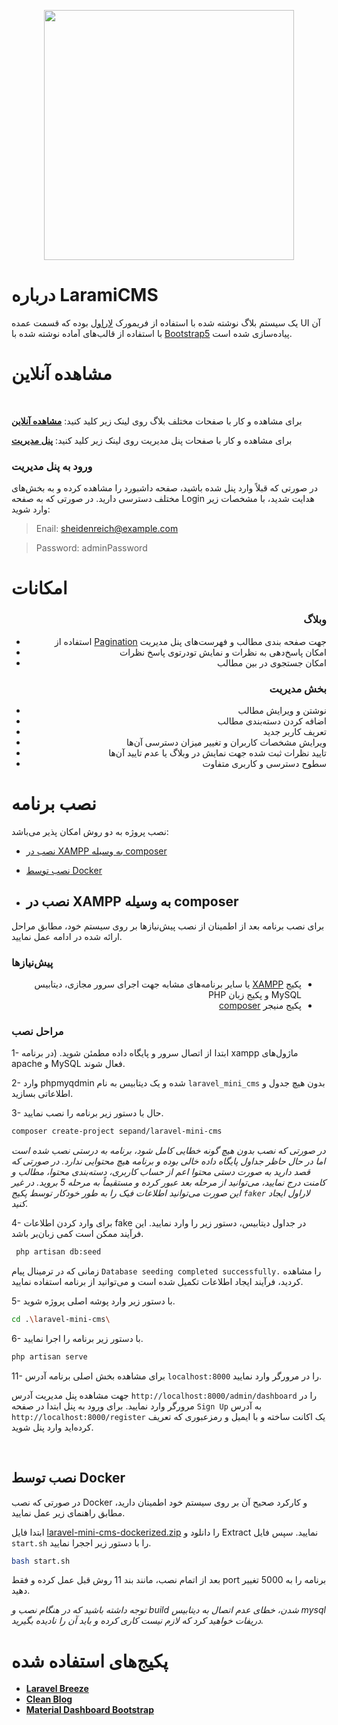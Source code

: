 <p align="center"><a href="https://larami.iran.liara.run/" target="_blank"><img src="https://raw.githubusercontent.com/laravel/art/master/logo-lockup/5%20SVG/2%20CMYK/1%20Full%20Color/laravel-logolockup-cmyk-red.svg" width="400"></a></p>



# درباره LaramiCMS

یک سیستم بلاگ نوشته شده با استفاده از فریمورک [لاراول](https://laravel.com/) بوده که قسمت عمده  UI آن با استفاده از قالب‌های آماده نوشته شده با [Bootstrap5](https://blog.getbootstrap.com/2021/05/05/bootstrap-5/) پیاده‌سازی شده است.


# مشاهده آنلاین

<br/>

برای مشاهده و کار با صفحات مختلف بلاگ روی لینک زیر کلید کنید:
 **[مشاهده آنلاین](https://larami.iran.liara.run/)**

برای مشاهده و کار با صفحات پنل مدیریت روی لینک زیر کلید کنید:
**[پنل مدیریت](https://larami.iran.liara.run/admin/dashboard)**

### ورود به پنل مدیریت

در صورتی که قبلاً وارد پنل شده باشید، صفحه داشبورد را مشاهده کرده و به بخش‌های مختلف دسترسی دارید. در صورتی که به صفحه Login هدایت شدید، با مشخصات زیر وارد شوید:

>Enail: sheidenreich@example.com

>Password: adminPassword


# امکانات
<div align="right">

### وبلاگ
- استفاده از [Pagination](https://laravel.com/docs/8.x/pagination) جهت صفحه بندی مطالب و فهرست‌های پنل مدیریت
- امکان پاسخ‌دهی به نظرات و نمایش تودرتوی پاسخ نظرات
- امکان جستجوی در بین مطالب

### بخش مدیریت
 - نوشتن و ویرایش مطالب 
 - اضافه کردن دسته‌بندی مطالب
 - تعریف کاربر جدید
 - ویرایش مشخصات کاربران و تغییر میزان دسترسی آن‌ها
 - تایید نظرات ثبت شده جهت نمایش در وبلاگ یا عدم تایید آن‌ها
 - سطوح دسترسی و کاربری متفاوت
 </div>

# نصب برنامه
نصب پروژه به دو روش امکان پذیر می‌باشد:
- [نصب در XAMPP به وسیله composer](#نصب-در-xampp-به-وسیله-composer)
- [نصب توسط Docker](#نصب-توسط-docker)

- ## نصب در XAMPP به وسیله composer
برای نصب برنامه بعد از اطمینان از نصب پیش‌نیازها بر روی سیستم خود، مطابق مراحل ارائه شده در ادامه عمل نمایید.

### پیش‌نیازها
<div dir="rtl" align=right>

- پکیج [XAMPP](https://www.apachefriends.org/) یا سایر برنامه‌های مشابه جهت اجرای سرور مجازی، دیتابیس MySQL و پکیج زبان PHP
- پکیج منیجر [composer](https://getcomposer.org/)
</div>

### مراحل نصب

1- ابتدا از اتصال سرور و پایگاه داده مطمئن شوید.
(در برنامه xampp ماژول‌های apache و MySQL فعال شوند.


2-  وارد phpmyqdmin شده و یک دیتابیس به نام `laravel_mini_cms` بدون هیچ جدول و اطلاعاتی بسازید.

3- حال با دستور زیر برنامه را نصب نمایید.
```bash
composer create-project sepand/laravel-mini-cms
```

*در صورتی که نصب بدون هیچ گونه خطایی کامل شود، برنامه به درستی نصب شده است اما در حال حاظر جداول پایگاه داده خالی بوده و برنامه هیچ محتوایی ندارد. در صورتی که قصد دارید به صورت دستی محتوا اعم از حساب کاربری، دسته‌بندی محتوا، مطالب و کامنت درج نمایید، می‌توانید از مرحله بعد عبور کرده و مستقیماً به مرحله 5 بروید. در غیر این صورت می‌توانید اطلاعات فیک را به طور خودکار توسط پکیج `faker` لاراول ایجاد کنید.*

4- برای وارد کردن اطلاعات fake در جداول دیتابیس، دستور زیر را وارد نمایید.
این فرآیند ممکن است کمی زبان‌بر باشد.
```bash
 php artisan db:seed
 ```
زمانی که در ترمینال پیام `Database seeding completed successfully.` را مشاهده کردید، فرآیند ایجاد اطلاعات تکمیل شده است و می‌توانید از برنامه استفاده نمایید.

5- با دستور زیر وارد پوشه اصلی پروژه شوید.
```bash
cd .\laravel-mini-cms\
```
 6- با دستور زیر برنامه را اجرا نمایید.
 ```bash
php artisan serve
```

11- برای مشاهده بخش اصلی برنامه آدرس `localhost:8000` را در مرورگر وارد نمایید.

جهت مشاهده پنل مدیریت آدرس `http://localhost:8000/admin/dashboard` را در مرورگر وارد نمایید.
برای ورود به پنل ابتدا در صفحه `Sign Up` به آدرس `http://localhost:8000/register` یک اکانت ساخته و با ایمیل و رمزعبوری که تعریف کرده‌اید وارد پنل شوید.

</br>

## نصب توسط Docker
در صورتی که نصب Docker و کارکرد صحیح آن بر روی سیستم خود اطمینان دارید، مطابق راهنمای زیر عمل نمایید.

ابتدا فایل [laravel-mini-cms-dockerized.zip](https://github.com/SepandJP/laravel-mini-cms/raw/main/laravel-mini-cms-dockerized.zip)  را دانلود و Extract نمایید. سپس فایل `start.sh` را با دستور زیر اججرا نمایید.
```bash
bash start.sh
```
بعد از اتمام نصب، مانند بند 11 روش قبل عمل کرده و فقط port برنامه را به 5000 تغییر دهید.

*توجه داشته باشید که در هنگام نصب و build شدن، خطای عدم اتصال به دیتابیس mysql دریفات خواهید کرد که لازم نیست کاری کرده و باید آن را نادیده بگیرید.*

# پکیج‌های استفاده شده

- **[Laravel Breeze](https://laravel.com/docs/8.x/starter-kits#laravel-breeze)**
- **[Clean Blog](https://startbootstrap.com/theme/clean-blog)**
- **[Material Dashboard Bootstrap](https://www.creative-tim.com/learning-lab/bootstrap/overview/material-dashboard)**
